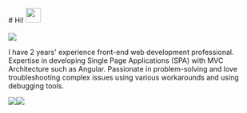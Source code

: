 \# Hi! <img src="https://raw.githubusercontent.com/MartinHeinz/MartinHeinz/master/wave.gif" width="30px"> <br><br>
<img align="center" src="https://komarev.com/ghpvc/?username=almas77abolfazl&color=blueviolet" />

I have 2 years' experience front-end web development professional.
Expertise in developing Single Page Applications (SPA) with MVC Architecture such as Angular.
Passionate in problem-solving and love troubleshooting complex issues using various workarounds and using debugging tools.


<div style="display:flex">
  <img align="center" src="https://github-readme-stats.vercel.app/api/top-langs/?username=almas77abolfazl&theme=radical&layout=compact" />
  <img align="center" src="https://github-readme-stats.vercel.app/api?username=almas77abolfazl&show_icons=true&theme=radical" />
</div>





